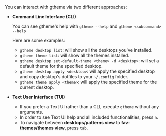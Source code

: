 You can interact with gtheme via two different approaches:
* **Command Line Interface (CLI)**

	You can see gtheme's help with `gtheme --help` and `gtheme <subcommand> --help`

	Here are some examples:

	- `gtheme desktop list`: will show all the desktops you've installed.
	- `gtheme theme list`: will show all the themes installed.
	- `gtheme desktop set-default-theme <theme> -d <desktop>`: will set a default theme for the specified desktop.
	- `gtheme desktop apply <desktop>`:  will apply the specified desktop and copy desktop's dotfiles to your `~/.config` folder.
	- `gtheme theme apply <theme>`: will apply the specified theme for the current desktop.

* **Text User Interface (TUI)**

	* If you prefer a Text UI rather than a CLI, execute `gtheme` without any arguments. 
	* In order to see Text UI help and all included functionalities, press `h`.
	* To navigate between **desktops/patterns view** to **fav-themes/themes view**, press `tab`.